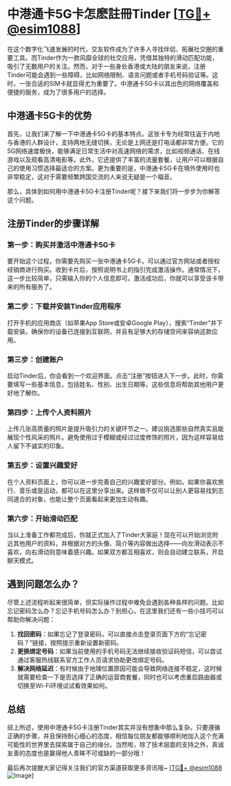 # 中港通卡5G卡怎麽註冊Tinder [[TG💪+ @esim1088](https://t.me/s/esim1088)]

在这个数字化飞速发展的时代，交友软件成为了许多人寻找伴侣、拓展社交圈的重要工具。而Tinder作为一款风靡全球的社交应用，凭借其独特的滑动匹配功能，吸引了无数用户的关注。然而，对于一些身处香港或大陆的朋友来说，注册Tinder可能会遇到一些障碍，比如网络限制、语言问题或者手机号码验证等。这时，一张合适的SIM卡就显得尤为重要了。中港通卡5G卡以其出色的网络覆盖和便捷的服务，成为了很多用户的选择。

## 中港通卡5G卡的优势

首先，让我们来了解一下中港通卡5G卡的基本特点。这张卡专为经常往返于内地与香港的人群设计，支持两地无缝切换，无论是上网还是打电话都非常方便。它的5G网络速度极快，能够满足日常生活中对高速网络的需求，比如视频通话、在线游戏以及观看高清电影等。此外，它还提供了丰富的流量套餐，让用户可以根据自己的使用习惯选择最适合的方案。更为重要的是，中港通卡5G卡在境外使用时也非常稳定，这对于需要频繁跨国交流的人来说无疑是一个福音。

那么，具体到如何用中港通卡5G卡注册Tinder呢？接下来我们将一步步为你解答这个问题。

## 注册Tinder的步骤详解

### 第一步：购买并激活中港通卡5G卡

要开始这个过程，你需要先购买一张中港通卡5G卡。可以通过官方网站或者授权经销商进行购买。收到卡片后，按照说明书上的指引完成激活操作。通常情况下，这一步比较简单，只需输入你的个人信息即可。激活成功后，你就可以享受该卡带来的所有服务了。

### 第二步：下载并安装Tinder应用程序

打开手机的应用商店（如苹果App Store或安卓Google Play），搜索“Tinder”并下载安装。确保你的设备已连接到互联网，并且有足够大的存储空间来容纳这款应用。

### 第三步：创建账户

启动Tinder后，你会看到一个欢迎界面。点击“注册”按钮进入下一步。此时，你需要填写一些基本信息，包括姓名、性别、出生日期等。这些信息将帮助其他用户更好地了解你。

### 第四步：上传个人资料照片

上传几张高质量的照片是提升吸引力的关键环节之一。建议挑选那些自然真实且能展现个性风采的照片。避免使用过于模糊或经过过度修饰的照片，因为这样容易给人留下不诚实的印象。

### 第五步：设置兴趣爱好

在个人资料页面上，你可以进一步完善自己的兴趣爱好部分。例如，如果你喜欢旅行、音乐或是运动，都可以在这里分享出来。这样做不仅可以让别人更容易找到志同道合的对象，也能让整个页面看起来更加生动有趣。

### 第六步：开始滑动匹配

当以上准备工作都完成后，你就正式加入了Tinder大家庭！现在可以开始浏览附近其他用户的资料，并根据对方的头像、简介等内容做出选择——向左滑动表示不喜欢，向右滑动则意味着感兴趣。如果双方都互相喜欢，则会自动建立联系，开启聊天模式。

## 遇到问题怎么办？

尽管上述流程听起来很简单，但实际操作过程中难免会遇到各种各样的问题。比如忘记密码怎么办？忘记手机号码怎么办？别担心，在这里我们还有一些小技巧可以帮助你解决问题：

1. **找回密码**：如果忘记了登录密码，可以直接点击登录页面下方的“忘记密码？”链接，按照提示重新设置新密码。
2. **更换绑定号码**：如果当前使用的手机号码无法继续接收验证码短信，可以尝试通过客服热线联系官方工作人员请求协助更改绑定号码。
3. **解决网络延迟**：有时候由于地理位置原因可能会导致网络连接不稳定，这时候就需要检查一下是否选择了正确的运营商套餐，同时也可以考虑重启路由器或切换至Wi-Fi环境试试看效果如何。

## 总结

综上所述，使用中港通卡5G卡注册Tinder其实并没有想象中那么复杂。只要遵循正确的步骤，并且保持耐心细心的态度，相信每位朋友都能够顺利地加入这个充满可能性的世界里去探索属于自己的缘分。当然啦，除了技术层面的支持之外，真诚友善的态度也是赢得他人青睐不可或缺的一部分哦！

最后再次提醒大家记得关注我们的官方渠道获取更多资讯哦~ [[TG💪+ @esim1088](https://t.me/s/esim1088) ![Image](https://i.postimg.cc/4NQfJmqS/Snipaste-2025-05-13-00-14-12.png)]